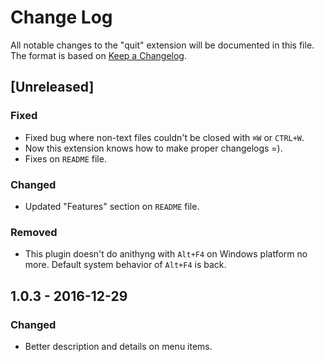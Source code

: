 # Change Log
All notable changes to the "quit" extension will be documented in this file.
The format is based on [Keep a Changelog](http://keepachangelog.com/).

## [Unreleased]
### Fixed
- Fixed bug where non-text files couldn't be closed with `⌘W` or `CTRL+W`.
- Now this extension knows how to make proper changelogs =).
- Fixes on `README` file.
### Changed
- Updated "Features" section on `README` file.
### Removed
- This plugin doesn't do anithyng with `Alt+F4` on Windows platform no more. Default system behavior of `Alt+F4` is back.

## 1.0.3 - 2016-12-29
### Changed
- Better description and details on menu items.
